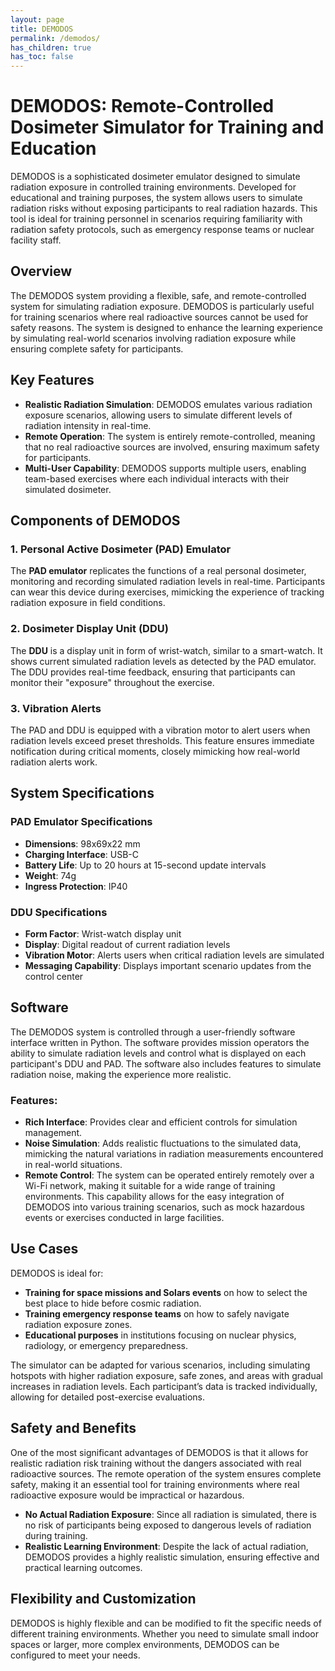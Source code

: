 ```yaml
---
layout: page
title: DEMODOS
permalink: /demodos/
has_children: true
has_toc: false
---
```


# DEMODOS: Remote-Controlled Dosimeter Simulator for Training and Education

DEMODOS is a sophisticated dosimeter emulator designed to simulate radiation exposure in controlled training environments. Developed for educational and training purposes, the system allows users to simulate radiation risks without exposing participants to real radiation hazards. This tool is ideal for training personnel in scenarios requiring familiarity with radiation safety protocols, such as emergency response teams or nuclear facility staff.

## Overview

The DEMODOS system providing a flexible, safe, and remote-controlled system for simulating radiation exposure. DEMODOS is particularly useful for training scenarios where real radioactive sources cannot be used for safety reasons. The system is designed to enhance the learning experience by simulating real-world scenarios involving radiation exposure while ensuring complete safety for participants.

## Key Features

- **Realistic Radiation Simulation**: DEMODOS emulates various radiation exposure scenarios, allowing users to simulate different levels of radiation intensity in real-time.
- **Remote Operation**: The system is entirely remote-controlled, meaning that no real radioactive sources are involved, ensuring maximum safety for participants.
- **Multi-User Capability**: DEMODOS supports multiple users, enabling team-based exercises where each individual interacts with their simulated dosimeter.

## Components of DEMODOS

### 1. Personal Active Dosimeter (PAD) Emulator
The **PAD emulator** replicates the functions of a real personal dosimeter, monitoring and recording simulated radiation levels in real-time. Participants can wear this device during exercises, mimicking the experience of tracking radiation exposure in field conditions.

### 2. Dosimeter Display Unit (DDU)
The **DDU** is a display unit in form of wrist-watch, similar to a smart-watch. It shows current simulated radiation levels as detected by the PAD emulator. The DDU provides real-time feedback, ensuring that participants can monitor their "exposure" throughout the exercise.

### 3. Vibration Alerts
The PAD and DDU is equipped with a vibration motor to alert users when radiation levels exceed preset thresholds. This feature ensures immediate notification during critical moments, closely mimicking how real-world radiation alerts work.

## System Specifications

### PAD Emulator Specifications
- **Dimensions**: 98x69x22 mm 
- **Charging Interface**: USB-C
- **Battery Life**: Up to 20 hours at 15-second update intervals
- **Weight**: 74g
- **Ingress Protection**: IP40

### DDU Specifications
- **Form Factor**: Wrist-watch display unit
- **Display**: Digital readout of current radiation levels
- **Vibration Motor**: Alerts users when critical radiation levels are simulated
- **Messaging Capability**: Displays important scenario updates from the control center

## Software

The DEMODOS system is controlled through a user-friendly software interface written in Python. The software provides mission operators the ability to simulate radiation levels and control what is displayed on each participant's DDU and PAD. The software also includes features to simulate radiation noise, making the experience more realistic.

### Features:
- **Rich Interface**: Provides clear and efficient controls for simulation management.
- **Noise Simulation**: Adds realistic fluctuations to the simulated data, mimicking the natural variations in radiation measurements encountered in real-world situations.
- **Remote Control**: The system can be operated entirely remotely over a Wi-Fi network, making it suitable for a wide range of training environments. This capability allows for the easy integration of DEMODOS into various training scenarios, such as mock hazardous events or exercises conducted in large facilities.

## Use Cases

DEMODOS is ideal for:
- **Training for space missions and Solars events** on how to select the best place to hide before cosmic radiation.
- **Training emergency response teams** on how to safely navigate radiation exposure zones.
- **Educational purposes** in institutions focusing on nuclear physics, radiology, or emergency preparedness.
  
The simulator can be adapted for various scenarios, including simulating hotspots with higher radiation exposure, safe zones, and areas with gradual increases in radiation levels. Each participant’s data is tracked individually, allowing for detailed post-exercise evaluations.

## Safety and Benefits

One of the most significant advantages of DEMODOS is that it allows for realistic radiation risk training without the dangers associated with real radioactive sources. The remote operation of the system ensures complete safety, making it an essential tool for training environments where real radioactive exposure would be impractical or hazardous.

- **No Actual Radiation Exposure**: Since all radiation is simulated, there is no risk of participants being exposed to dangerous levels of radiation during training.
- **Realistic Learning Environment**: Despite the lack of actual radiation, DEMODOS provides a highly realistic simulation, ensuring effective and practical learning outcomes.

## Flexibility and Customization

DEMODOS is highly flexible and can be modified to fit the specific needs of different training environments. Whether you need to simulate small indoor spaces or larger, more complex environments, DEMODOS can be configured to meet your needs.
